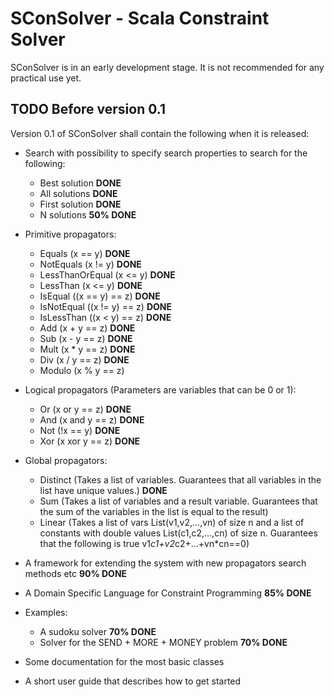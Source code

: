 
SConSolver - Scala Constraint Solver
====================================

SConSolver is in an early development stage. It is not recommended for any practical use yet.

TODO Before version 0.1
-----------------------

Version 0.1 of SConSolver shall contain the following when it is released:

* Search with possibility to specify search properties to search for the following:
  * Best solution **DONE**
  * All solutions **DONE**
  * First solution **DONE**
  * N solutions **50% DONE**

* Primitive propagators:
  * Equals (x == y) **DONE**
  * NotEquals (x != y) **DONE**
  * LessThanOrEqual (x <= y) **DONE**
  * LessThan (x <= y) **DONE**
  * IsEqual ((x == y) == z) **DONE**
  * IsNotEqual ((x != y) == z) **DONE**
  * IsLessThan ((x < y) == z) **DONE**
  * Add (x + y == z) **DONE**
  * Sub (x - y == z) **DONE**
  * Mult (x * y == z) **DONE**
  * Div (x / y == z) **DONE**
  * Modulo (x % y == z)

* Logical propagators (Parameters are variables that can be 0 or 1):
  * Or (x or y == z) **DONE**
  * And (x and y == z) **DONE**
  * Not (!x == y) **DONE**
  * Xor (x xor y == z) **DONE**


* Global propagators:
  * Distinct (Takes a list of variables. Guarantees that all variables in the list have unique values.) **DONE**
  * Sum (Takes a list of variables and a result variable. Guarantees that the sum of the variables in the list is equal to the result)
  * Linear (Takes a list of vars List(v1,v2,...,vn) of size n and a list of constants with double values List(c1,c2,...,cn) of size n. Guarantees that the following is true v1*c1+v2*c2+...+vn*cn==0)


* A framework for extending the system with new propagators search methods etc **90% DONE**

* A Domain Specific Language for Constraint Programming **85% DONE**

* Examples:
  * A sudoku solver **70% DONE**
  * Solver for the SEND + MORE + MONEY problem **70% DONE**

* Some documentation for the most basic classes

* A short user guide that describes how to get started